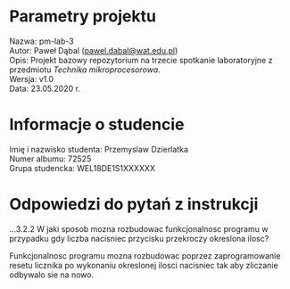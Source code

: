 # Parametry projektu

Nazwa: pm-lab-3  
Autor: Paweł Dąbal (pawel.dabal@wat.edu.pl)  
Opis: Projekt bazowy repozytorium na trzecie spotkanie laboratoryjne z przedmiotu _Technika mikroprocesorowa_.  
Wersja: v1.0  
Data: 23.05.2020 r.

# Informacje o studencie

Imię i nazwisko studenta: Przemyslaw Dzierlatka  
Numer albumu: 72525  
Grupa studencka: WEL18DE1S1XXXXXX

# Odpowiedzi do pytań z instrukcji
...3.2.2 W jaki sposob mozna rozbudowac funkcjonalnosc programu w przypadku gdy liczba nacisniec przycisku przekroczy okreslona ilosc?

Funkcjonalnosc programu mozna rozbudowac poprzez zaprogramowanie resetu licznika po wykonaniu okreslonej ilosci nacisniec tak aby zliczanie odbywalo sie na nowo.


